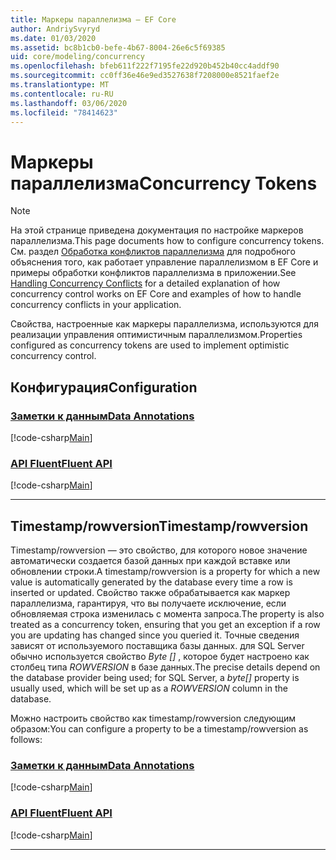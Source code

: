```yaml
---
title: Маркеры параллелизма — EF Core
author: AndriySvyryd
ms.date: 01/03/2020
ms.assetid: bc8b1cb0-befe-4b67-8004-26e6c5f69385
uid: core/modeling/concurrency
ms.openlocfilehash: bfeb611f222f7195fe22d920b452b40cc4addf90
ms.sourcegitcommit: cc0ff36e46e9ed3527638f7208000e8521faef2e
ms.translationtype: MT
ms.contentlocale: ru-RU
ms.lasthandoff: 03/06/2020
ms.locfileid: "78414623"
---
```

# <a name="concurrency-tokens"></a><span data-ttu-id="d682b-102">Маркеры параллелизма</span><span class="sxs-lookup"><span data-stu-id="d682b-102">Concurrency Tokens</span></span>

> [!NOTE]
> <span data-ttu-id="d682b-103">На этой странице приведена документация по настройке маркеров параллелизма.</span><span class="sxs-lookup"><span data-stu-id="d682b-103">This page documents how to configure concurrency tokens.</span></span> <span data-ttu-id="d682b-104">См. раздел [Обработка конфликтов параллелизма](../saving/concurrency.md) для подробного объяснения того, как работает управление параллелизмом в EF Core и примеры обработки конфликтов параллелизма в приложении.</span><span class="sxs-lookup"><span data-stu-id="d682b-104">See [Handling Concurrency Conflicts](../saving/concurrency.md) for a detailed explanation of how concurrency control works on EF Core and examples of how to handle concurrency conflicts in your application.</span></span>

<span data-ttu-id="d682b-105">Свойства, настроенные как маркеры параллелизма, используются для реализации управления оптимистичным параллелизмом.</span><span class="sxs-lookup"><span data-stu-id="d682b-105">Properties configured as concurrency tokens are used to implement optimistic concurrency control.</span></span>

## <a name="configuration"></a><span data-ttu-id="d682b-106">Конфигурация</span><span class="sxs-lookup"><span data-stu-id="d682b-106">Configuration</span></span>

### <a name="data-annotations"></a>[<span data-ttu-id="d682b-107">Заметки к данным</span><span class="sxs-lookup"><span data-stu-id="d682b-107">Data Annotations</span></span>](#tab/data-annotations)

[!code-csharp[Main](../../../samples/core/Modeling/DataAnnotations/Concurrency.cs?name=Concurrency&highlight=5)]

### <a name="fluent-api"></a>[<span data-ttu-id="d682b-108">API Fluent</span><span class="sxs-lookup"><span data-stu-id="d682b-108">Fluent API</span></span>](#tab/fluent-api)

[!code-csharp[Main](../../../samples/core/Modeling/FluentAPI/Concurrency.cs?name=Concurrency&highlight=5)]

***

## <a name="timestamprowversion"></a><span data-ttu-id="d682b-109">Timestamp/rowversion</span><span class="sxs-lookup"><span data-stu-id="d682b-109">Timestamp/rowversion</span></span>

<span data-ttu-id="d682b-110">Timestamp/rowversion — это свойство, для которого новое значение автоматически создается базой данных при каждой вставке или обновлении строки.</span><span class="sxs-lookup"><span data-stu-id="d682b-110">A timestamp/rowversion is a property for which a new value is automatically generated by the database every time a row is inserted or updated.</span></span> <span data-ttu-id="d682b-111">Свойство также обрабатывается как маркер параллелизма, гарантируя, что вы получаете исключение, если обновляемая строка изменилась с момента запроса.</span><span class="sxs-lookup"><span data-stu-id="d682b-111">The property is also treated as a concurrency token, ensuring that you get an exception if a row you are updating has changed since you queried it.</span></span> <span data-ttu-id="d682b-112">Точные сведения зависят от используемого поставщика базы данных. для SQL Server обычно используется свойство *Byte []* , которое будет настроено как столбец типа *ROWVERSION* в базе данных.</span><span class="sxs-lookup"><span data-stu-id="d682b-112">The precise details depend on the database provider being used; for SQL Server, a *byte[]* property is usually used, which will be set up as a *ROWVERSION* column in the database.</span></span>

<span data-ttu-id="d682b-113">Можно настроить свойство как timestamp/rowversion следующим образом:</span><span class="sxs-lookup"><span data-stu-id="d682b-113">You can configure a property to be a timestamp/rowversion as follows:</span></span>

### <a name="data-annotations"></a>[<span data-ttu-id="d682b-114">Заметки к данным</span><span class="sxs-lookup"><span data-stu-id="d682b-114">Data Annotations</span></span>](#tab/data-annotations)

[!code-csharp[Main](../../../samples/core/Modeling/DataAnnotations/Timestamp.cs?name=Timestamp&highlight=7)]

### <a name="fluent-api"></a>[<span data-ttu-id="d682b-115">API Fluent</span><span class="sxs-lookup"><span data-stu-id="d682b-115">Fluent API</span></span>](#tab/fluent-api)

[!code-csharp[Main](../../../samples/core/Modeling/FluentAPI/Timestamp.cs?name=Timestamp&highlight=9,17)]

***
